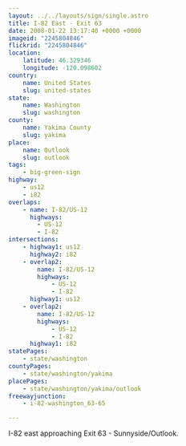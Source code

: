 ```yaml
---
layout: ../../layouts/sign/single.astro
title: I-82 East - Exit 63
date: 2008-01-22 13:17:40 +0000 +0000
imageid: "2245804846"
flickrid: "2245804846"
location:
    latitude: 46.329346
    longitude: -120.098602
country:
    name: United States
    slug: united-states
state:
    name: Washington
    slug: washington
county:
    name: Yakima County
    slug: yakima
place:
    name: Outlook
    slug: outlook
tags:
    - big-green-sign
highway:
    - us12
    - i82
overlaps:
    - name: I-82/US-12
      highways:
        - US-12
        - I-82
intersections:
    - highway1: us12
      highway2: i82
    - overlap2:
        name: I-82/US-12
        highways:
            - US-12
            - I-82
      highway1: us12
    - overlap2:
        name: I-82/US-12
        highways:
            - US-12
            - I-82
      highway1: i82
statePages:
    - state/washington
countyPages:
    - state/washington/yakima
placePages:
    - state/washington/yakima/outlook
freewayjunction:
    - i-82-washington_63-65

---
```

I-82 east approaching Exit 63 - Sunnyside/Outlook.